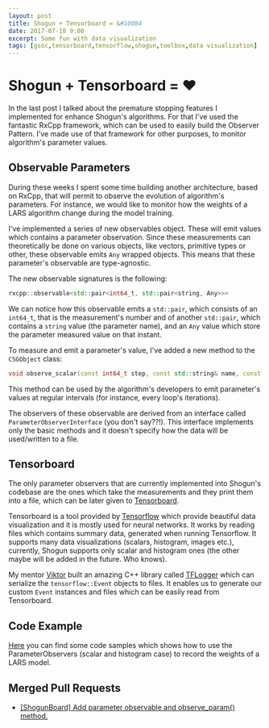 ```yaml
---
layout: post
title: Shogun + Tensorboard = &#10084
date: 2017-07-10 9:00
excerpt: Some fun with data visualization
tags: [gsoc,tensorboard,tensorflow,shogun,toolbox,data visualization]
---
```


# Shogun + Tensorboard = &#10084;

In the last post I talked about the premature stopping features I implemented
for enhance Shogun's algorithms. For that I've used the fantastic RxCpp framework,
which can be used to easily build the Observer Pattern. I've made use of
that framework for other purposes, to monitor algorithm's parameter values.

## Observable Parameters

During these weeks I spent some time building another architecture, based on
RxCpp, that will permit to observe the evolution of algorithm's parameters.
For instance, we would like to monitor how the weights of a LARS algorithm change
during the model training.

I've implemented a series of new observables object. These will emit values
which contains a parameter observation. Since these measurements can theoretically
be done on various objects, like vectors, primitive types or other, these
observable emits `Any` wrapped objects. This means that these parameter's
observable are type-agnostic.

The new observable signatures is the following:
```c++
rxcpp::observable<std::pair<int64_t, std::pair<string, Any>>>
```
We can notice how this observable emits a `std::pair`, which consists of an
`int64_t`, that is the measurement's number and of another `std::pair`, which contains
a `string` value (the parameter name), and an `Any` value which store the parameter
measured value on that instant.

To measure and emit a parameter's value, I've added a new method to the `CSGObject` class:
```c++
void observe_scalar(const int64_t step, const std::string& name, const Any& value);
```
This method can be used by the algorithm's developers to emit parameter's values
at regular intervals (for instance, every loop's iterations).

The observers of these observable are derived from an interface called
`ParameterObserverInterface` (you don't say??!). This interface implements
only the basic methods and it doesn't specify how the data will be used/written
to a file.  

## Tensorboard

The only parameter observers that are currently implemented into Shogun's codebase
are the ones which take the measurements and they print them into a file, which
can be later given to [Tensorboard](https://www.tensorflow.org/get_started/summaries_and_tensorboard).   

Tensorboard is a tool provided by [Tensorflow](https://www.tensorflow.org/) which provide beautiful data visualization
and it is mostly used for neural networks. It works by reading files which contains summary data,
generated when running Tensorflow. It supports many data visualizations (scalars, histogram, images etc.),
currently, Shogun supports only scalar and histogram ones (the other maybe will be added in
the future. Who knows).

My mentor [Viktor](https://github.com/vigsterkr/) built an amazing C++ library called
[TFLogger](https://github.com/shogun-toolbox/tflogger) which can serialize the `tensorflow::Event`
objects to files. It enables us to generate our custom `Event` instances and files
which can be easily read from Tensorboard.

## Code Example

[Here](https://gist.github.com/geektoni/c3e2b3802ca5910737c6dd68665c1fb5) you can find some
code samples which shows how to use the ParameterObservers (scalar and histogram case) to record
the weights of a LARS model.


## Merged Pull Requests

*  [[ShogunBoard] Add parameter observable and observe_param() method.](https://github.com/shogun-toolbox/shogun/pull/3877)  
